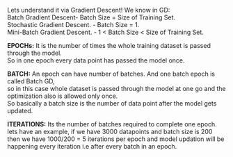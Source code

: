 Lets understand it via Gradient Descent!
We know in GD: <br /> 
Batch Gradient Descent- Batch Size = Size of Training Set. <br /> 
Stochastic Gradient Descent. - Batch Size = 1. <br /> 
Mini-Batch Gradient Descent. - 1 < Batch Size < Size of Training Set. <br /> 

**EPOCHs:** It is the number of times the whole training dataset is passed through the model.  <br /> 
So in one epoch every data point has passed the model once. <br /> 

**BATCH:** An epoch can have number of batches. And one batch epoch is called Batch GD,  <br /> 
so in this case whole dataset is passed through the model at one go and the optimization also is allowed only once.  <br /> 
So basically a batch size is the number of data point after the model gets updated. <br /> 

**ITERATIONS:** Its the number of batches required to complete one epoch.  <br /> 
lets have an example, if we have 3000 datapoints and batch size is 200 then we have 1000/200 = 5 iterations per epoch and model updation will be happening every iteration 
i.e after every batch in an epoch.
